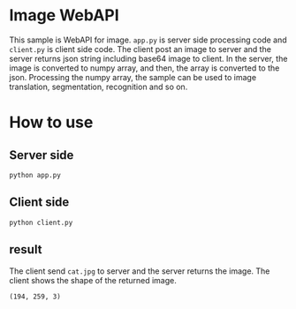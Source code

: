 # Image WebAPI

This sample is WebAPI for image. ```app.py``` is server side processing code and ```client.py``` is client side code. The client post an image to server and the server returns json string including base64 image to client. In the server, the image is converted to numpy array, and then, the array is converted to the json. Processing the numpy array, the sample can be used to image translation, segmentation, recognition and so on.

# How to use

## Server side

```
python app.py
```

## Client side

```
python client.py
```

## result

The client send ```cat.jpg``` to server and the server returns the image. The client shows the shape of the returned image.

```
(194, 259, 3)
```
